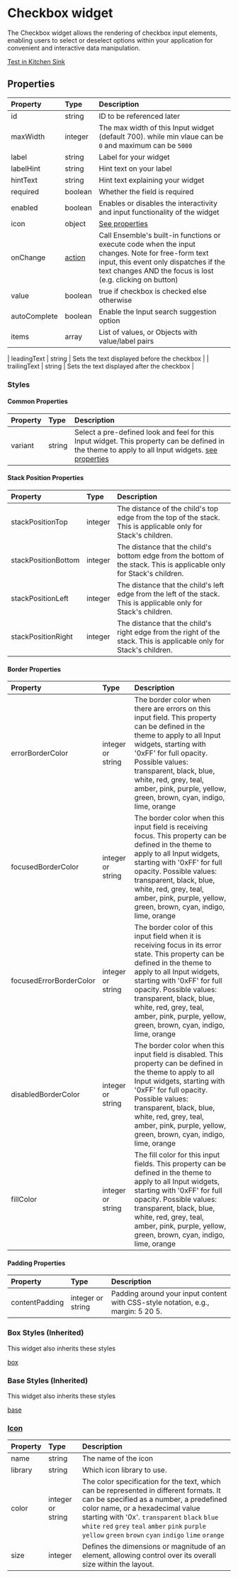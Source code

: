 # Checkbox widget

The Checkbox widget allows the rendering of checkbox input elements, enabling users to select or deselect options within your application for convenient and interactive data manipulation.

[Test in Kitchen Sink](https://studio.ensembleui.com/app/e24402cb-75e2-404c-866c-29e6c3dd7992/screen/21f43d9b-db21-40fe-9c2f-806267e6c412)

## Properties

| Property     | Type    | Description                                                                                                                                                                                              |
| :----------- | :------ | :------------------------------------------------------------------------------------------------------------------------------------------------------------------------------------------------------- |
| id           | string  | ID to be referenced later                                                                                                                                                                                |
| maxWidth     | integer | The max width of this Input widget (default 700). while min vlaue can be `0` and maximum can be `5000`                                                                                                   |
| label        | string  | Label for your widget                                                                                                                                                                                    |
| labelHint    | string  | Hint text on your label                                                                                                                                                                                  |
| hintText     | string  | Hint text explaining your widget                                                                                                                                                                         |
| required     | boolean | Whether the field is required                                                                                                                                                                            |
| enabled      | boolean | Enables or disables the interactivity and input functionality of the widget                                                                                                                              |
| icon         | object  | [See properties](#icon)                                                                                                                                                                                  |
| onChange     | [action](/actions/directory.md)  | Call Ensemble's built-in functions or execute code when the input changes. Note for free-form text input, this event only dispatches if the text changes AND the focus is lost (e.g. clicking on button) |
| value        | boolean  | true if checkbox is checked else otherwise                                                                                                                                                                |
| autoComplete | boolean | Enable the Input search suggestion option                                                                                                                                                                |
| items        | array   | List of values, or Objects with value/label pairs                                                                                                                                                        |

| leadingText  | string  | Sets the text displayed before the checkbox                                                                                                                                                              |
| trailingText | string  | Sets the text displayed after the checkbox                                                                                                                                                               |

### Styles

#### Common Properties

| Property                  | Type              | Description                                                                                                                                                                                                                                                                                                                                   |
| :------------------------ | :---------------- | :-------------------------------------------------------------------------------------------------------------------------------------------------------------------------------------------------------------------------------------------------------------------------------------------------------------------------------------------- |
| variant                   | string            | Select a pre-defined look and feel for this Input widget. This property can be defined in the theme to apply to all Input widgets. [see properties](#options-for-stylesvariant)                                                                                                                                                               |

#### Stack Position Properties

| Property                  | Type              | Description                                                                                                                                                                                                                                                                                                                                   |
| :------------------------ | :---------------- | :-------------------------------------------------------------------------------------------------------------------------------------------------------------------------------------------------------------------------------------------------------------------------------------------------------------------------------------------- |
| stackPositionTop          | integer           | The distance of the child's top edge from the top of the stack. This is applicable only for Stack's children.                                                                                                                                                                                                                                 |
| stackPositionBottom       | integer           | The distance that the child's bottom edge from the bottom of the stack. This is applicable only for Stack's children.                                                                                                                                                                                                                         |
| stackPositionLeft         | integer           | The distance that the child's left edge from the left of the stack. This is applicable only for Stack's children.                                                                                                                                                                                                                             |
| stackPositionRight        | integer           | The distance that the child's right edge from the right of the stack. This is applicable only for Stack's children.                                                                                                                                                                                                                           |

#### Border Properties

| Property                  | Type              | Description                                                                                                                                                                                                                                                                                                                                   |
| :------------------------ | :---------------- | :-------------------------------------------------------------------------------------------------------------------------------------------------------------------------------------------------------------------------------------------------------------------------------------------------------------------------------------------- |
| errorBorderColor          | integer or string | The border color when there are errors on this input field. This property can be defined in the theme to apply to all Input widgets, starting with '0xFF' for full opacity. Possible values: transparent, black, blue, white, red, grey, teal, amber, pink, purple, yellow, green, brown, cyan, indigo, lime, orange                         |
| focusedBorderColor        | integer or string | The border color when this input field is receiving focus. This property can be defined in the theme to apply to all Input widgets, starting with '0xFF' for full opacity. Possible values: transparent, black, blue, white, red, grey, teal, amber, pink, purple, yellow, green, brown, cyan, indigo, lime, orange                          |
| focusedErrorBorderColor   | integer or string | The border color of this input field when it is receiving focus in its error state. This property can be defined in the theme to apply to all Input widgets, starting with '0xFF' for full opacity. Possible values: transparent, black, blue, white, red, grey, teal, amber, pink, purple, yellow, green, brown, cyan, indigo, lime, orange |
| disabledBorderColor       | integer or string | The border color when this input field is disabled. This property can be defined in the theme to apply to all Input widgets, starting with '0xFF' for full opacity. Possible values: transparent, black, blue, white, red, grey, teal, amber, pink, purple, yellow, green, brown, cyan, indigo, lime, orange                                 |
| fillColor                 | integer or string | The fill color for this input fields. This property can be defined in the theme to apply to all Input widgets, starting with '0xFF' for full opacity. Possible values: transparent, black, blue, white, red, grey, teal, amber, pink, purple, yellow, green, brown, cyan, indigo, lime, orange                                               |

#### Padding Properties

| Property                  | Type              | Description                                                                                                                                                                                                                                                                                                                                   |
| :------------------------ | :---------------- | :-------------------------------------------------------------------------------------------------------------------------------------------------------------------------------------------------------------------------------------------------------------------------------------------------------------------------------------------- |
| contentPadding            | integer or string | Padding around your input content with CSS-style notation, e.g., margin: 5 20 5.                                                                                                                                                                                                                                          |


### Box Styles (Inherited)
This widget also inherits these styles

[box](_snippets/box-styles.md ':include')

### Base Styles (Inherited)
This widget also inherits these styles

[base](_snippets/base-styles.md ':include')

### [Icon](/widget-reference/Icon.md)

| Property | Type              | Description                                                                                                                                                                                                                                                                                                                         |
| :------- | :---------------- | :---------------------------------------------------------------------------------------------------------------------------------------------------------------------------------------------------------------------------------------------------------------------------------------------------------------------------------- |
| name     | string            | The name of the icon                                                                                                                                                                                                                                                                                                                |
| library  | string            | Which icon library to use.                                                                                                                                                                                                                                                                                                          |
| color    | integer or string | The color specification for the text, which can be represented in different formats. It can be specified as a number, a predefined color name, or a hexadecimal value starting with '0x'. `transparent` `black` `blue` `white` `red` `grey` `teal` `amber` `pink` `purple` `yellow` `green` `brown` `cyan` `indigo` `lime` `orange` |
| size     | integer           | Defines the dimensions or magnitude of an element, allowing control over its overall size within the layout.                                                                                                                                                                                                                        |
